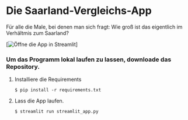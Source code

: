 # Die Saarland-Vergleichs-App

Für alle die Male, bei denen man sich fragt: Wie groß ist das eigentlich im Verhältmis zum Saarland?

[![Öffne die App in Streamlit](https://saarlandvergleich-2dwjpuiu5c.streamlit.app)]

### Um das Programm lokal laufen zu lassen, downloade das Repository.

1. Installiere die Requirements

   ```
   $ pip install -r requirements.txt
   ```

2. Lass die App laufen.

   ```
   $ streamlit run streamlit_app.py
   ```
